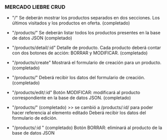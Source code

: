 ### MERCADO LIEBRE CRUD

- "/"
  Se deberán mostrar los productos separados en dos secciones. Los últimos visitados y los productos en oferta. (completado)
  <br>

- "/products/"
  Se deberán listar todos los productos presentes en la base de datos JSON (completado)
  <br>

- "/products/detail/:id"
  Detalle de producto. Cada producto deberá contar con dos botones de acción: BORRAR y MODIFICAR. (completado)
  <br>

- "/products/create" 
  Mostrará el formulario de creación para un producto.   (completado)
  <br>

- "/products/"
  Deberá recibir los datos del formulario de creación.    (completado)
  <br>

- "/products/edit/:id"
  Botón MODIFICAR: modificará al producto correspondiente en la base de datos JSON.  (completado)
  <br>

- "/products/"           (completado)   >> se cambió a /products/:id/ para poder hacer referencia al elemento editado
  Deberá recibir los datos del formulario de edición.
  <br>

- "/products/:id "  (completado)
  Botón BORRAR: eliminará al producto de la base de datos JSON
